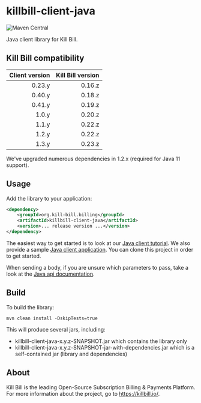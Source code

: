 # killbill-client-java
![Maven Central](https://img.shields.io/maven-central/v/org.kill-bill.billing/killbill-client-java?color=blue&label=Maven%20Central)

Java client library for Kill Bill.

## Kill Bill compatibility

| Client version | Kill Bill version |
| -------------: | ----------------: |
| 0.23.y         | 0.16.z            |
| 0.40.y         | 0.18.z            |
| 0.41.y         | 0.19.z            |
| 1.0.y          | 0.20.z            |
| 1.1.y          | 0.22.z            |
| 1.2.y          | 0.22.z            |
| 1.3.y          | 0.23.z            |

We've upgraded numerous dependencies in 1.2.x (required for Java 11 support).

## Usage

Add the library to your application:

```xml
<dependency>
    <groupId>org.kill-bill.billing</groupId>
    <artifactId>killbill-client-java</artifactId>
    <version>... release version ...</version>
</dependency>
```

The easiest way to get started is to look at our [Java client tutorial](https://docs.killbill.io/latest/java_client.html). We also provide a sample [Java client application](https://github.com/killbill/killbill-client-java-example). You can clone this project in order to get started.

When sending a body, if you are unsure which parameters to pass, take a look at the [Java api documentation](https://killbill.github.io/slate/?java#).

## Build

To build the library:

```
mvn clean install -DskipTests=true
```

This will produce several jars, including:

* killbill-client-java-x.y.z-SNAPSHOT.jar which contains the library only
* killbill-client-java-x.y.z-SNAPSHOT-jar-with-dependencies.jar which is a self-contained jar (library and dependencies)

## About

Kill Bill is the leading Open-Source Subscription Billing & Payments Platform. For more information about the project, go to https://killbill.io/.
